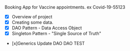 Booking App for Vaccine appointments.
ex Covid-19-55123

- [x] Overview of project
- [x] Creating some data.
- [x] DAO Pattern - Data Access Object
- [x] Singleton Pattern - "Single Source of Truth"

- [x]Generics
Update DAO
DAO
TEST

